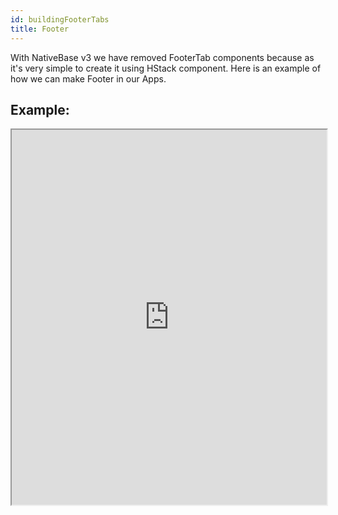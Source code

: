 ```yaml
---
id: buildingFooterTabs
title: Footer
---
```


With NativeBase v3 we have removed FooterTab components because as it's very simple to create it using HStack component. Here is an example of how we can make Footer in our Apps.

## Example:

<iframe src="https://snack.expo.io/embedded/@amars29/footer-nb?preview=true&platform=web&theme=dark" height="600" width="100%" />
